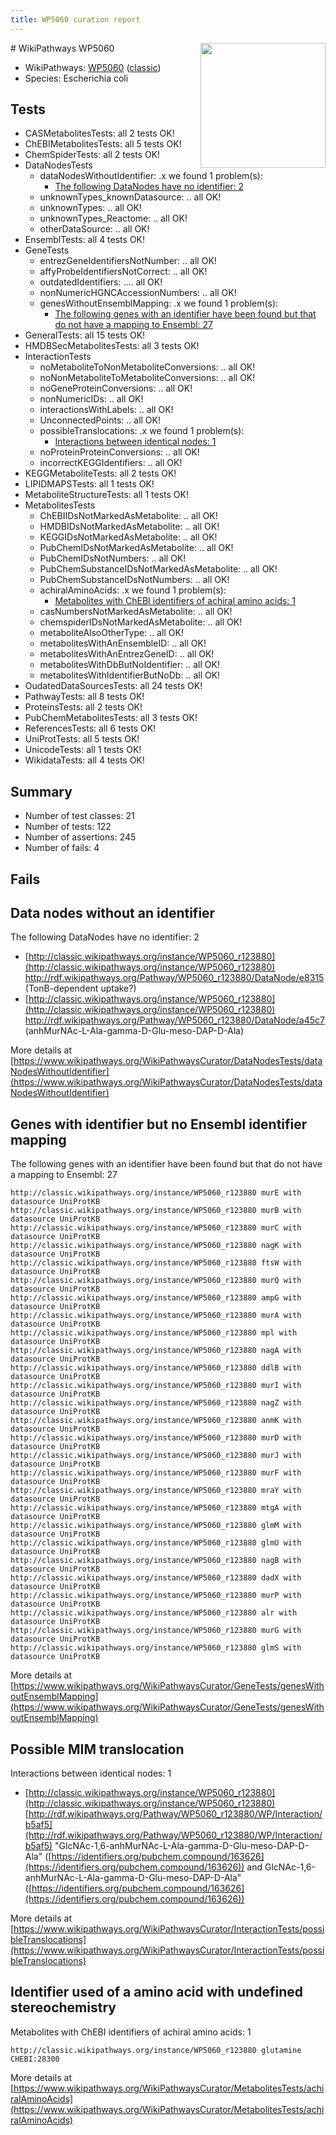 ```yaml
---
title: WP5060 curation report
---
```


<img style="float: right; width: 200px" src="https://upload.wikimedia.org/wikipedia/commons/thumb/8/83/Wplogo_with_text_500.png/640px-Wplogo_with_text_500.png" />
# WikiPathways WP5060

* WikiPathways: [WP5060](https://wikipathways.org/pathways/WP5060) ([classic](https://classic.wikipathways.org/instance/WP5060))
* Species: Escherichia coli
## Tests
* CASMetabolitesTests: all 2 tests OK!
* ChEBIMetabolitesTests: all 5 tests OK!
* ChemSpiderTests: all 2 tests OK!
* DataNodesTests
    * dataNodesWithoutIdentifier: .x we found 1 problem(s):
        * [The following DataNodes have no identifier: 2](#d2d32fa1)
    * unknownTypes_knownDatasource: .. all OK!
    * unknownTypes: .. all OK!
    * unknownTypes_Reactome: .. all OK!
    * otherDataSource: .. all OK!
* EnsemblTests: all 4 tests OK!
* GeneTests
    * entrezGeneIdentifiersNotNumber: .. all OK!
    * affyProbeIdentifiersNotCorrect: .. all OK!
    * outdatedIdentifiers: .... all OK!
    * nonNumericHGNCAccessionNumbers: .. all OK!
    * genesWithoutEnsemblMapping: .x we found 1 problem(s):
        * [The following genes with an identifier have been found but that do not have a mapping to Ensembl: 27](#c4e54333)
* GeneralTests: all 15 tests OK!
* HMDBSecMetabolitesTests: all 3 tests OK!
* InteractionTests
    * noMetaboliteToNonMetaboliteConversions: .. all OK!
    * noNonMetaboliteToMetaboliteConversions: .. all OK!
    * noGeneProteinConversions: .. all OK!
    * nonNumericIDs: .. all OK!
    * interactionsWithLabels: .. all OK!
    * UnconnectedPoints: .. all OK!
    * possibleTranslocations: .x we found 1 problem(s):
        * [Interactions between identical nodes: 1](#1c118206)
    * noProteinProteinConversions: .. all OK!
    * incorrectKEGGIdentifiers: .. all OK!
* KEGGMetaboliteTests: all 2 tests OK!
* LIPIDMAPSTests: all 1 tests OK!
* MetaboliteStructureTests: all 1 tests OK!
* MetabolitesTests
    * ChEBIIDsNotMarkedAsMetabolite: .. all OK!
    * HMDBIDsNotMarkedAsMetabolite: .. all OK!
    * KEGGIDsNotMarkedAsMetabolite: .. all OK!
    * PubChemIDsNotMarkedAsMetabolite: .. all OK!
    * PubChemIDsNotNumbers: .. all OK!
    * PubChemSubstanceIDsNotMarkedAsMetabolite: .. all OK!
    * PubChemSubstanceIDsNotNumbers: .. all OK!
    * achiralAminoAcids: .x we found 1 problem(s):
        * [Metabolites with ChEBI identifiers of achiral amino acids: 1](#9c17608e)
    * casNumbersNotMarkedAsMetabolite: .. all OK!
    * chemspiderIDsNotMarkedAsMetabolite: .. all OK!
    * metaboliteAlsoOtherType: .. all OK!
    * metabolitesWithAnEnsembleID: .. all OK!
    * metabolitesWithAnEntrezGeneID: .. all OK!
    * metabolitesWithDbButNoIdentifier: .. all OK!
    * metabolitesWithIdentifierButNoDb: .. all OK!
* OudatedDataSourcesTests: all 24 tests OK!
* PathwayTests: all 8 tests OK!
* ProteinsTests: all 2 tests OK!
* PubChemMetabolitesTests: all 3 tests OK!
* ReferencesTests: all 6 tests OK!
* UniProtTests: all 5 tests OK!
* UnicodeTests: all 1 tests OK!
* WikidataTests: all 4 tests OK!


## Summary

* Number of test classes: 21
* Number of tests: 122
* Number of assertions: 245
* Number of fails: 4

## Fails

<a name="d2d32fa1" />

## Data nodes without an identifier

The following DataNodes have no identifier: 2

* [http://classic.wikipathways.org/instance/WP5060_r123880](http://classic.wikipathways.org/instance/WP5060_r123880) http://rdf.wikipathways.org/Pathway/WP5060_r123880/DataNode/e8315 (TonB-dependent uptake?)
* [http://classic.wikipathways.org/instance/WP5060_r123880](http://classic.wikipathways.org/instance/WP5060_r123880) http://rdf.wikipathways.org/Pathway/WP5060_r123880/DataNode/a45c7 (anhMurNAc-L-Ala-gamma-D-Glu-meso-DAP-D-Ala)


More details at [https://www.wikipathways.org/WikiPathwaysCurator/DataNodesTests/dataNodesWithoutIdentifier](https://www.wikipathways.org/WikiPathwaysCurator/DataNodesTests/dataNodesWithoutIdentifier)

<a name="c4e54333" />

## Genes with identifier but no Ensembl identifier mapping

The following genes with an identifier have been found but that do not have a mapping to Ensembl: 27
```
http://classic.wikipathways.org/instance/WP5060_r123880 murE with datasource UniProtKB
http://classic.wikipathways.org/instance/WP5060_r123880 murB with datasource UniProtKB
http://classic.wikipathways.org/instance/WP5060_r123880 murC with datasource UniProtKB
http://classic.wikipathways.org/instance/WP5060_r123880 nagK with datasource UniProtKB
http://classic.wikipathways.org/instance/WP5060_r123880 ftsW with datasource UniProtKB
http://classic.wikipathways.org/instance/WP5060_r123880 murQ with datasource UniProtKB
http://classic.wikipathways.org/instance/WP5060_r123880 ampG with datasource UniProtKB
http://classic.wikipathways.org/instance/WP5060_r123880 murA with datasource UniProtKB
http://classic.wikipathways.org/instance/WP5060_r123880 mpl with datasource UniProtKB
http://classic.wikipathways.org/instance/WP5060_r123880 nagA with datasource UniProtKB
http://classic.wikipathways.org/instance/WP5060_r123880 ddlB with datasource UniProtKB
http://classic.wikipathways.org/instance/WP5060_r123880 murI with datasource UniProtKB
http://classic.wikipathways.org/instance/WP5060_r123880 nagZ with datasource UniProtKB
http://classic.wikipathways.org/instance/WP5060_r123880 anmK with datasource UniProtKB
http://classic.wikipathways.org/instance/WP5060_r123880 murD with datasource UniProtKB
http://classic.wikipathways.org/instance/WP5060_r123880 murJ with datasource UniProtKB
http://classic.wikipathways.org/instance/WP5060_r123880 murF with datasource UniProtKB
http://classic.wikipathways.org/instance/WP5060_r123880 mraY with datasource UniProtKB
http://classic.wikipathways.org/instance/WP5060_r123880 mtgA with datasource UniProtKB
http://classic.wikipathways.org/instance/WP5060_r123880 glmM with datasource UniProtKB
http://classic.wikipathways.org/instance/WP5060_r123880 glmU with datasource UniProtKB
http://classic.wikipathways.org/instance/WP5060_r123880 nagB with datasource UniProtKB
http://classic.wikipathways.org/instance/WP5060_r123880 dadX with datasource UniProtKB
http://classic.wikipathways.org/instance/WP5060_r123880 murP with datasource UniProtKB
http://classic.wikipathways.org/instance/WP5060_r123880 alr with datasource UniProtKB
http://classic.wikipathways.org/instance/WP5060_r123880 murG with datasource UniProtKB
http://classic.wikipathways.org/instance/WP5060_r123880 glmS with datasource UniProtKB
```

More details at [https://www.wikipathways.org/WikiPathwaysCurator/GeneTests/genesWithoutEnsemblMapping](https://www.wikipathways.org/WikiPathwaysCurator/GeneTests/genesWithoutEnsemblMapping)

<a name="1c118206" />

## Possible MIM translocation

Interactions between identical nodes: 1

* [http://classic.wikipathways.org/instance/WP5060_r123880](http://classic.wikipathways.org/instance/WP5060_r123880) [http://rdf.wikipathways.org/Pathway/WP5060_r123880/WP/Interaction/b5af5](http://rdf.wikipathways.org/Pathway/WP5060_r123880/WP/Interaction/b5af5) "GlcNAc-1,6-anhMurNAc-L-Ala-gamma-D-Glu-meso-DAP-D-Ala" ([https://identifiers.org/pubchem.compound/163626](https://identifiers.org/pubchem.compound/163626)) and 
GlcNAc-1,6-anhMurNAc-L-Ala-gamma-D-Glu-meso-DAP-D-Ala" ([https://identifiers.org/pubchem.compound/163626](https://identifiers.org/pubchem.compound/163626))


More details at [https://www.wikipathways.org/WikiPathwaysCurator/InteractionTests/possibleTranslocations](https://www.wikipathways.org/WikiPathwaysCurator/InteractionTests/possibleTranslocations)

<a name="9c17608e" />

## Identifier used of a amino acid with undefined stereochemistry

Metabolites with ChEBI identifiers of achiral amino acids: 1
```
http://classic.wikipathways.org/instance/WP5060_r123880 glutamine CHEBI:28300
```

More details at [https://www.wikipathways.org/WikiPathwaysCurator/MetabolitesTests/achiralAminoAcids](https://www.wikipathways.org/WikiPathwaysCurator/MetabolitesTests/achiralAminoAcids)


